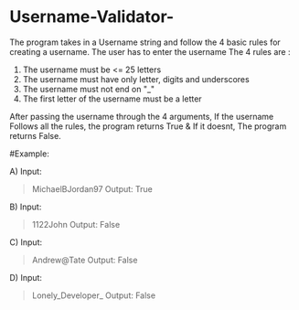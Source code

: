 # Username-Validator-
The program takes in a Username string and follow the 4 basic rules for creating a username. 
The user has to enter the username
The 4 rules are :
1. The username must be <= 25 letters
2. The username must have only letter, digits and underscores
3. The username must not end on "_"
4. The first letter of the username must be a letter

After passing the username through the 4 arguments, If the username Follows all the rules, the program returns True & If it doesnt, The program returns False. 

#Example:

A) 
Input:
> MichaelBJordan97
Output:
>True

B) 
Input:
>1122John
Output:
>False

C)
Input:
>Andrew@Tate
Output:
>False

D)
Input:
>Lonely_Developer_
Output:
>False

